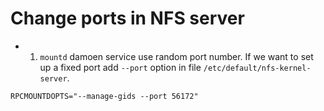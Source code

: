 # Change ports in NFS server
* 1. `mountd` damoen service use random port number. If we want to set up a fixed port add `--port` option in file
`/etc/default/nfs-kernel-server`.
```
RPCMOUNTDOPTS="--manage-gids --port 56172"
```
